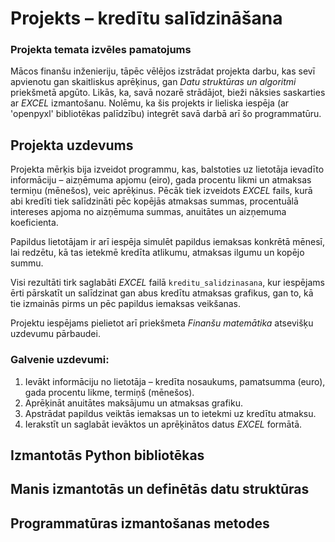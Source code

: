 # Projekts – kredītu salīdzināšana
### Projekta temata izvēles pamatojums
Mācos finanšu inženieriju, tāpēc vēlējos izstrādat projekta darbu, kas sevī apvienotu gan skaitliskus aprēķinus, gan _Datu struktūras un algoritmi_ priekšmetā apgūto. Likās, ka, savā nozarē strādājot, bieži nāksies saskarties ar _EXCEL_ izmantošanu. Nolēmu, ka šis projekts ir lieliska iespēja (ar 'openpyxl' bibliotēkas palīdzību) integrēt savā darbā arī šo programmatūru.

## Projekta uzdevums
Projekta mērķis bija izveidot programmu, kas, balstoties uz lietotāja ievadīto informāciju – aizņēmuma apjomu (eiro), gada procentu likmi un atmaksas termiņu (mēnešos), veic aprēķinus. Pēcāk tiek izveidots _EXCEL_ fails, kurā abi kredīti tiek salīdzināti pēc kopējās atmaksas summas, procentuālā intereses apjoma no aizņēmuma summas, anuitātes un aizņemuma koeficienta.

Papildus lietotājam ir arī iespēja simulēt papildus iemaksas konkrētā mēnesī, lai redzētu, kā tas ietekmē kredīta atlikumu, atmaksas ilgumu un kopējo summu.

Visi rezultāti tirk saglabāti _EXCEL_ failā `kreditu_salidzinasana`, kur iespējams ērti pārskatīt un salīdzinat gan abus kredītu atmaksas grafikus, gan to, kā tie izmainās pirms un pēc papildus iemaksas veikšanas.

Projektu iespējams pielietot arī priekšmeta _Finanšu matemātika_ atsevišķu uzdevumu pārbaudei.

### Galvenie uzdevumi:
1. Ievākt informāciju no lietotāja – kredīta nosaukums, pamatsumma (euro), gada procentu likme, termiņš (mēnešos).
2. Aprēķināt anuitātes maksājumu un atmaksas grafiku.
3. Apstrādat papildus veiktās iemaksas un to ietekmi uz kredītu atmaksu.
4. Ierakstīt un saglabāt ievāktos un aprēķinātos datus _EXCEL_ formātā.

## Izmantotās Python bibliotēkas

## Manis izmantotās un definētās datu struktūras

## Programmatūras izmantošanas metodes
